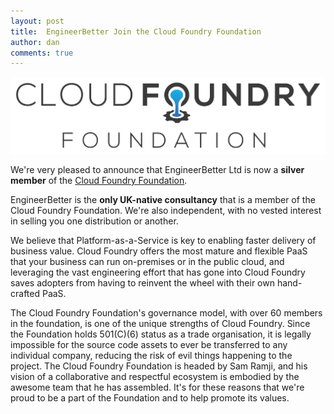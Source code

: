 ```yaml
---
layout: post
title:  EngineerBetter Join the Cloud Foundry Foundation
author: dan
comments: true
---
```

<img src="/update/images/blog/cffoundation.png" class="image fit">

We're very pleased to announce that EngineerBetter Ltd is now a <strong>silver member</strong> of the <a href="https://www.cloudfoundry.org/membership/members/">Cloud Foundry Foundation</a>.

EngineerBetter is the <strong>only UK-native consultancy</strong> that is a member of the Cloud Foundry Foundation. We're also independent, with no vested interest in selling you one distribution or another.

<!--more-->

We believe that Platform-as-a-Service is key to enabling faster delivery of business value. Cloud Foundry offers the most mature and flexible PaaS that your business can run on-premises or in the public cloud, and leveraging the vast engineering effort that has gone into Cloud Foundry saves adopters from having to reinvent the wheel with their own hand-crafted PaaS.

The Cloud Foundry Foundation's governance model, with over 60 members in the foundation, is one of the unique strengths of Cloud Foundry. Since the Foundation holds 501(C)(6) status as a trade organisation, it is legally impossible for the source code assets to ever be transferred to any individual company, reducing the risk of evil things happening to the project. The Cloud Foundry Foundation is headed by Sam Ramji, and his vision of a collaborative and respectful ecosystem is embodied by the awesome team that he has assembled. It's for these reasons that we're proud to be a part of the Foundation and to help promote its values.